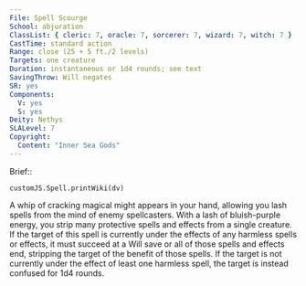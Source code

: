 ```yaml
---
File: Spell Scourge
School: abjuration
ClassList: { cleric: 7, oracle: 7, sorcerer: 7, wizard: 7, witch: 7 }
CastTime: standard action
Range: close (25 + 5 ft./2 levels)
Targets: one creature
Duration: instantaneous or 1d4 rounds; see text
SavingThrow: Will negates
SR: yes
Components:
  V: yes
  S: yes
Deity: Nethys
SLALevel: 7
Copyright:
  Content: "Inner Sea Gods"
---
```

Brief:: 

```dataviewjs
customJS.Spell.printWiki(dv)
```

A whip of cracking magical might appears in your hand, allowing you lash spells from the mind of enemy spellcasters. With a lash of bluish-purple energy, you strip many protective spells and effects from a single creature. If the target of this spell is currently under the effects of any harmless spells or effects, it must succeed at a Will save or all of those spells and effects end, stripping the target of the benefit of those spells. If the target is not currently under the effect of least one harmless spell, the target is instead confused for 1d4 rounds.
